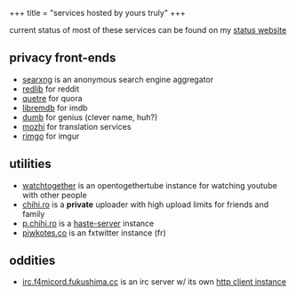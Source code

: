 +++
title = "services hosted by yours truly"
+++

current status of most of these services can be found on my [status website](https://status.jeikobu.net)

## privacy front-ends
* [searxng](https://search.jeikobu.net) is an anonymous search engine aggregator
* [redlib](https://redlib.jeikobu.net) for reddit
* [quetre](https://quetre.jeikobu.net) for quora
* [libremdb](https://libremdb.jeikobu.net) for imdb
* [dumb](https://dumb.jeikobu.net) for genius (clever name, huh?)
* [mozhi](https://translate.jeikobu.net) for translation services
* [rimgo](https://rimgo.jeikobu.net) for imgur

## utilities
* [watchtogether](https://watchtogether.jeikobu.net) is an opentogethertube instance for watching youtube with other people
* [chihi.ro](https://chihi.ro) is a **private** uploader with high upload limits for friends and family
* [p.chihi.ro](https://p.chihi.ro) is a [haste-server](https://github.com/skyra-project/haste-server) instance
* [piwkotes.co](https://piwkotes.co) is an fxtwitter instance (fr)

## oddities
* [irc.f4micord.fukushima.cc](irc://irc.f4micord.fukishima.cc) is an irc server w/ its own [http client instance](https://irc.f4micord.fukushima.cc)
